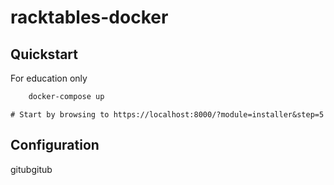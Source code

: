 # racktables-docker

## Quickstart

For education only

```sh
    docker-compose up
```

    # Start by browsing to https://localhost:8000/?module=installer&step=5

## Configuration
gitubgitub